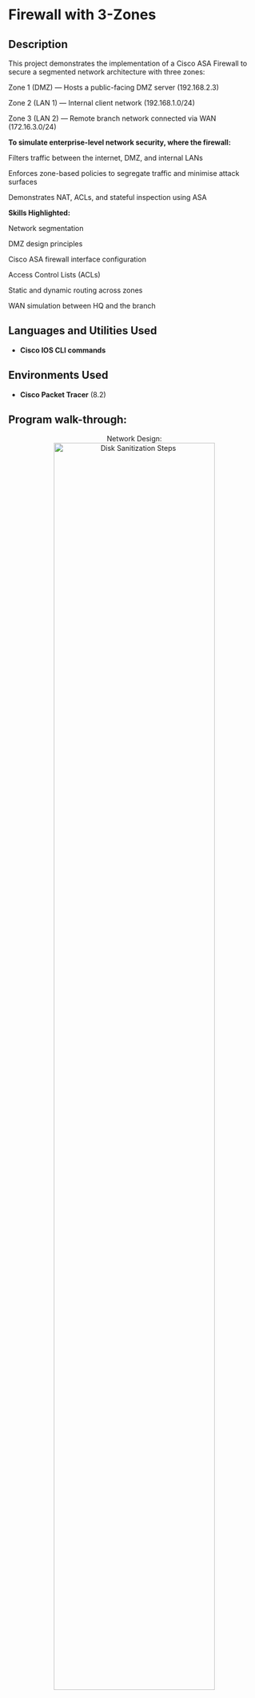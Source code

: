 
<h1>Firewall with 3-Zones</h1>

<!-- ### [Kaltura Capture Recording](https://mediaspace.minnstate.edu/media/Kaltura+Capture+recording+-+April+26th+2025%2C+11%3A11%3A10+pm/1_sp0j5ef9) -->

<h2>Description</h2>
This project demonstrates the implementation of a Cisco ASA Firewall to secure a segmented network architecture with three zones:

Zone 1 (DMZ) — Hosts a public-facing DMZ server (192.168.2.3)

Zone 2 (LAN 1) — Internal client network (192.168.1.0/24)

Zone 3 (LAN 2) — Remote branch network connected via WAN (172.16.3.0/24)


**To simulate enterprise-level network security, where the firewall:**

Filters traffic between the internet, DMZ, and internal LANs

Enforces zone-based policies to segregate traffic and minimise attack surfaces

Demonstrates NAT, ACLs, and stateful inspection using ASA

**Skills Highlighted:**

Network segmentation

DMZ design principles

Cisco ASA firewall interface configuration

Access Control Lists (ACLs)

Static and dynamic routing across zones

WAN simulation between HQ and the branch
<br />


<h2>Languages and Utilities Used</h2>

- <b>Cisco IOS CLI commands</b> 

<h2>Environments Used </h2>

- <b>Cisco Packet Tracer</b> (8.2)

<h2>Program walk-through:</h2>

<p align="center">
Network Design: <br/>
<img src="https://i.imgur.com/mpbOknq.png" style="width:80%; height:auto;" alt="Disk Sanitization Steps"/>
<br />
<br />
DHCP Server Config on the Router(Router 1):  <br/>
<img src="https://i.imgur.com/okCHFdZ.png" style="width:80%; height:auto;" alt="Disk Sanitization Steps"/>
<br />
<br />
Interface Config with Loopback interface as the IP address to the DHCP Server: <br/>
<img src="https://i.imgur.com/8QABK5s.png" style="width:80%; height:auto;" alt="Disk Sanitization Steps"/>
<br />
<br />
Router Configuration (Router 2) using (ip helper-address):  <br/>
<img src="https://i.imgur.com/uH3Mw58.png" style="width:80%; height:auto;" alt="Disk Sanitization Steps"/>
<br />
<br />
Router Configuration (Router 2) using (ip helper-address):  <br/>
<img src="https://i.imgur.com/uH3Mw58.png" style="width:80%; height:auto;" alt="Disk Sanitization Steps"/>
<br />
<br />
Router Configuration (Router 2) using (ip helper-address):  <br/>
<img src="https://i.imgur.com/uH3Mw58.png" style="width:80%; height:auto;" alt="Disk Sanitization Steps"/>
<br />
<br />
Router Configuration (Router 2) using (ip helper-address):  <br/>
<img src="https://i.imgur.com/uH3Mw58.png" style="width:80%; height:auto;" alt="Disk Sanitization Steps"/>
<br />
<br />
Router Configuration (Router 2) using (ip helper-address):  <br/>
<img src="https://i.imgur.com/uH3Mw58.png" style="width:80%; height:auto;" alt="Disk Sanitization Steps"/>
<br />
<br />
Verify Communication between Devices on both Sites:  <br/>
<img src="https://i.imgur.com/wdv5L5x.png" style="width:80%; height:auto;" alt="Disk Sanitization Steps"/>
<br />
</p>

<!--
 ```diff
- text in red
+ text in green
! text in orange
# text in gray
@@ text in purple (and bold)@@
```
--!>

